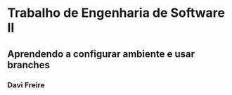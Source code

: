 # Trabalho de Engenharia de Software II

## Aprendendo a configurar ambiente e usar branches

### Davi Freire